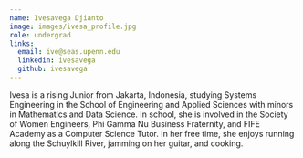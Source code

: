 ```yaml
---
name: Ivesavega Djianto
image: images/ivesa_profile.jpg
role: undergrad
links:
  email: ive@seas.upenn.edu
  linkedin: ivesavega
  github: ivesavega
---
```


Ivesa is a rising Junior from Jakarta, Indonesia, studying Systems Engineering in the School of Engineering and Applied Sciences with minors in Mathematics and Data Science.
In school, she is involved in the Society of Women Engineers, Phi Gamma Nu Business Fraternity, and FIFE Academy as a Computer Science Tutor. In her free
time, she enjoys running along the Schuylkill River, jamming on her guitar, and cooking. 
